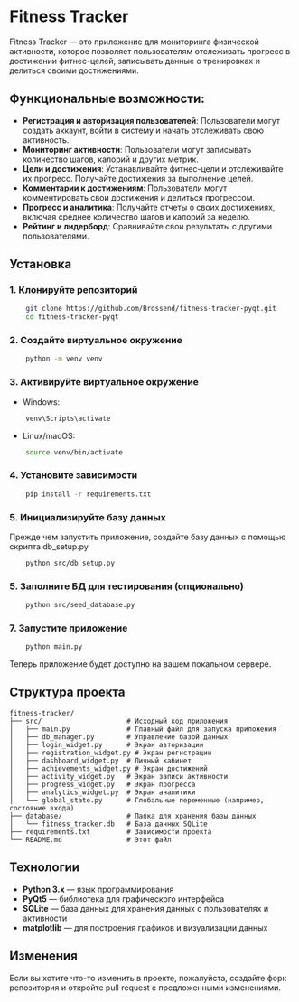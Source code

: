 # Fitness Tracker

Fitness Tracker — это приложение для мониторинга физической активности, которое позволяет пользователям отслеживать прогресс в достижении фитнес-целей, записывать данные о тренировках и делиться своими достижениями.

## Функциональные возможности:

- **Регистрация и авторизация пользователей**: Пользователи могут создать аккаунт, войти в систему и начать отслеживать свою активность.
- **Мониторинг активности**: Пользователи могут записывать количество шагов, калорий и других метрик.
- **Цели и достижения**: Устанавливайте фитнес-цели и отслеживайте их прогресс. Получайте достижения за выполнение целей.
- **Комментарии к достижениям**: Пользователи могут комментировать свои достижения и делиться прогрессом.
- **Прогресс и аналитика**: Получайте отчеты о своих достижениях, включая среднее количество шагов и калорий за неделю.
- **Рейтинг и лидерборд**: Сравнивайте свои результаты с другими пользователями.

## Установка

### 1. Клонируйте репозиторий

```bash
    git clone https://github.com/Brossend/fitness-tracker-pyqt.git
    cd fitness-tracker-pyqt
```
### 2. Создайте виртуальное окружение

```bash
    python -m venv venv
```

### 3. Активируйте виртуальное окружение

- Windows:

```bash
    venv\Scripts\activate
```

- Linux/macOS:

```bash
    source venv/bin/activate
```

### 4. Установите зависимости

```bash
    pip install -r requirements.txt
```

### 5. Инициализируйте базу данных

Прежде чем запустить приложение, создайте базу данных с помощью скрипта db_setup.py

```bash
    python src/db_setup.py
```

### 5. Заполните БД для тестирования (опционально)

```bash
    python src/seed_database.py
```

### 7. Запустите приложение

```bash
    python main.py
```
Теперь приложение будет доступно на вашем локальном сервере.

## Структура проекта

````
fitness-tracker/
├── src/                     # Исходный код приложения
│   ├── main.py              # Главный файл для запуска приложения
│   ├── db_manager.py        # Управление базой данных
│   ├── login_widget.py      # Экран авторизации
│   ├── registration_widget.py # Экран регистрации
│   ├── dashboard_widget.py  # Личный кабинет
│   ├── achievements_widget.py # Экран достижений
│   ├── activity_widget.py   # Экран записи активности
│   ├── progress_widget.py   # Экран прогресса
│   ├── analytics_widget.py  # Экран аналитики
│   └── global_state.py      # Глобальные переменные (например, состояние входа)
├── database/                # Папка для хранения базы данных
│   └── fitness_tracker.db   # База данных SQLite
├── requirements.txt         # Зависимости проекта
└── README.md                # Этот файл
````

## Технологии

- **Python 3.x** — язык программирования
- **PyQt5** — библиотека для графического интерфейса
- **SQLite** — база данных для хранения данных о пользователях и активности
- **matplotlib** — для построения графиков и визуализации данных

## Изменения

Если вы хотите что-то изменить в проекте, пожалуйста, создайте форк репозитория и откройте pull request с предложенными изменениями.